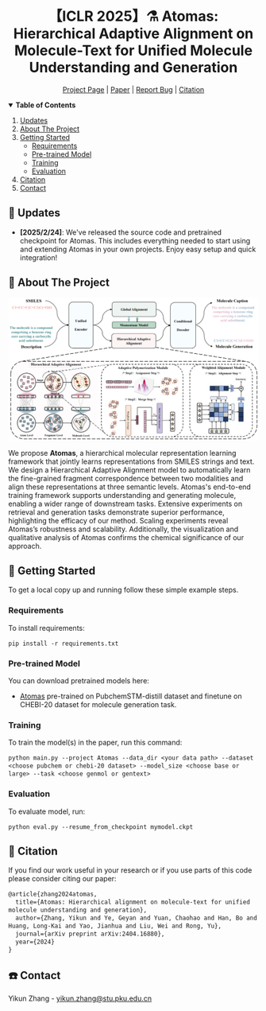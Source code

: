 <div align="center">

# 【ICLR 2025】:alembic: Atomas: Hierarchical Adaptive Alignment on Molecule-Text for Unified Molecule Understanding and Generation <br>
[Project Page](atomas.github.io) | [Paper](https://openreview.net/forum?id=mun3bGqdDM&referrer=%5BAuthor%20Console%5D(%2Fgroup%3Fid%3DICLR.cc%2F2025%2FConference%2FAuthors%23your-submissions)) | [Report Bug](https://github.com/yikunpku/Atomas/issues) | [Citation](#Citation)

</div>
<!-- TABLE OF CONTENTS -->
<details open>
  <summary><strong>Table of Contents </strong> </summary>
  <ol>
    <li>
      <a href="#Updates">Updates</a>
    </li>
    <li>
      <a href="#About The Project">About The Project</a>
    </li>
    <li>
      <a href="#Getting Started">Getting Started</a>
      <ul>
        <li><a href="#Requirements">Requirements</a></li>
        <li><a href="#Pre-trained Model">Pre-trained Model</a></li>
        <li><a href="#Training">Training</a></li>
        <li><a href="#Evaluation">Evaluation</a></li>
      </ul>
    </li>
    <li><a href="#Citation">Citation</a></li>
    <li><a href="#Contact">Contact</a></li>
  </ol>
</details>


<div id="Updates">

## 📣 Updates

* **[2025/2/24]**:  We've released the source code and pretrained checkpoint for Atomas. This includes everything needed to start using and extending Atomas in your own projects. Enjoy easy setup and quick integration!

<!-- ABOUT THE PROJECT -->
<div id="About The Project">

## :blue_book: About The Project

<img src="figs/Atomas_framework.png" width="800px">

We propose **Atomas**, a hierarchical molecular representation learning framework that jointly learns representations from SMILES strings and text. We design a Hierarchical Adaptive Alignment model to automatically learn the fine-grained fragment correspondence between two modalities and align these representations at three semantic levels. 
Atomas's end-to-end training framework supports understanding and generating molecule, enabling a wider range of downstream tasks. Extensive experiments on retrieval and generation tasks demonstrate superior performance, highlighting the efficacy of our method. Scaling experiments reveal Atomas’s robustness and scalability. Additionally, the visualization and qualitative analysis of Atomas confirms the chemical significance of our approach.

<div id="Getting Started">

## :rocket: Getting Started

To get a local copy up and running follow these simple example steps.

<div id="Requirements">

### Requirements

To install requirements:

```setup
pip install -r requirements.txt
```

<div id="Pre-trained Model">

### Pre-trained Model

You can download pretrained models here:

- [Atomas](https://drive.google.com/file/d/1i4v7b4ZdOnOHJ5hWBFENxmdwaPp8HYBW/view?usp=drive_link) pre-trained on PubchemSTM-distill dataset and finetune on CHEBI-20 dataset for molecule generation task. 

<div id="Training">

### Training

To train the model(s) in the paper, run this command:

```train
python main.py --project Atomas --data_dir <your data path> --dataset <choose pubchem or chebi-20 dataset> --model_size <choose base or large> --task <choose genmol or gentext>
```

<div id="Evaluation">

### Evaluation

To evaluate model, run:

```eval
python eval.py --resume_from_checkpoint mymodel.ckpt 

```


<div id="Citation">

## :pushpin: Citation

If you find our work useful in your research or if you use parts of this code please consider citing our paper:

```
@article{zhang2024atomas,
  title={Atomas: Hierarchical alignment on molecule-text for unified molecule understanding and generation},
  author={Zhang, Yikun and Ye, Geyan and Yuan, Chaohao and Han, Bo and Huang, Long-Kai and Yao, Jianhua and Liu, Wei and Rong, Yu},
  journal={arXiv preprint arXiv:2404.16880},
  year={2024}
}
```

<div id="Contact">

<!-- CONTACT -->
## :phone: Contact

Yikun Zhang - yikun.zhang@stu.pku.edu.cn



